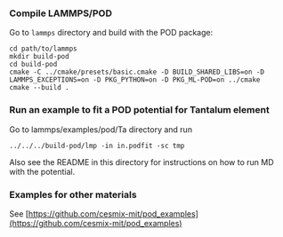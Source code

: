 ### Compile LAMMPS/POD 

Go to `lammps` directory and build with the POD package:

    cd path/to/lammps
    mkdir build-pod
    cd build-pod
    cmake -C ../cmake/presets/basic.cmake -D BUILD_SHARED_LIBS=on -D LAMMPS_EXCEPTIONS=on -D PKG_PYTHON=on -D PKG_ML-POD=on ../cmake
    cmake --build .

### Run an example to fit a POD potential for Tantalum element

Go to lammps/examples/pod/Ta directory and run 

    ../../../build-pod/lmp -in in.podfit -sc tmp

Also see the README in this directory for instructions on how to run MD with the potential.

### Examples for other materials

See [https://github.com/cesmix-mit/pod_examples](https://github.com/cesmix-mit/pod_examples)

